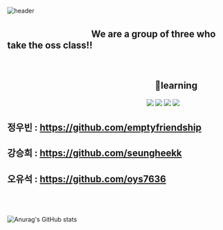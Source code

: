 
![header](https://user-images.githubusercontent.com/114066603/194265263-e126bdab-f3a2-4f1e-80bb-478c2c49577c.jpg)

##   　　　　　   　　　　We are a group of three who take the oss class!!
<br>



<!--
**betrayedpeople/betrayedpeople** is a ✨ _special_ ✨ repository because its `README.md` (this file) appears on your GitHub profile.

Here are some ideas to get you started:

- 🔭 I’m currently working on ...
- 🌱 I’m currently learning ...
- 👯 I’m looking to collaborate on ...
- 🤔 I’m looking for help with ...
- 💬 Ask me about ...
- 📫 How to reach me: ...
- 😄 Pronouns: ...
- ⚡ Fun fact: ...
-->
##   　　　　　　　　　　　　　　  　　🌱learning
　　　　　　　　　　　　　　　　　　　　　　　<img src="https://img.shields.io/badge/Python-3776AB?style=flat-square&logo=Python&logoColor=white"/> <img src="https://img.shields.io/badge/C-00599C?style=flat-square&logo=C&logoColor=white"/> <img src="https://img.shields.io/badge/Java-00599C?style=flat-square&logo=Java&logoColor=white"/> <img src="https://img.shields.io/badge/Git-F05032?style=flat-square&logo=Git&logoColor=white"/>



## 정우빈 : https://github.com/emptyfriendship
## 강승희 : https://github.com/seungheekk
## 오유석 : https://github.com/oys7636






<br> <br>
　　　　　　　　　　　　　　　　　　　　　　　　　　　　　　　　![Anurag's GitHub stats](https://github-readme-stats.vercel.app/api?username=betrayedpeople&show_icons=true&theme=radical)
